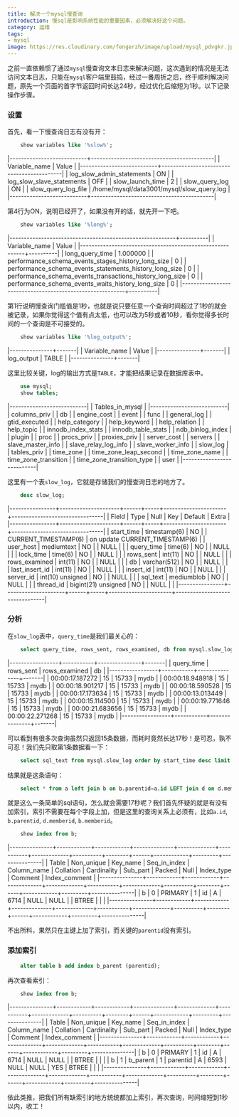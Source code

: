 ```yaml
---
title: 解决一个mysql慢查询
introduction: 慢sql是影响系统性能的重要因素，必须解决好这个问题。
category: 运维
tags:
- mysql
image: https://res.cloudinary.com/fengerzh/image/upload/mysql_pdvgkr.jpg
---
```


之前一直依赖惯了通过`mysql`慢查询文本日志来解决问题，这次遇到的情况是无法访问文本日志，只能在`mysql`客户端里鼓捣，经过一番周折之后，终于顺利解决问题，原先一个页面的首字节返回时间长达24秒，经过优化后缩短为1秒。以下记录操作步骤。

### 设置
首先，看一下慢查询日志有没有开：
```sql
    show variables like '%slow%';
```

|---------------------------+-------------------------------------------|
| Variable_name             | Value                                     |
|---------------------------+-------------------------------------------|
| log_slow_admin_statements | ON                                        |
| log_slow_slave_statements | OFF                                       |
| slow_launch_time          | 2                                         |
| slow_query_log            | ON                                        |
| slow_query_log_file       | /home/mysql/data3001/mysql/slow_query.log |
|---------------------------+-------------------------------------------|

第4行为ON，说明已经开了，如果没有开的话，就先开一下吧。
```sql
    show variables like '%long%';
```

|----------------------------------------------------------+----------|
| Variable_name                                            | Value    |
|----------------------------------------------------------+----------|
| long_query_time                                          | 1.000000 |
| performance_schema_events_stages_history_long_size       | 0        |
| performance_schema_events_statements_history_long_size   | 0        |
| performance_schema_events_transactions_history_long_size | 0        |
| performance_schema_events_waits_history_long_size        | 0        |
|----------------------------------------------------------+----------|

第1行说明慢查询门槛值是1秒，也就是说只要任意一个查询时间超过了1秒的就会被记录，如果你觉得这个值有点太低，也可以改为5秒或者10秒，看你觉得多长时间的一个查询是不可接受的。
```sql
    show variables like '%log_output%';
```

|---------------+-------|
| Variable_name | Value |
|---------------+-------|
| log_output    | TABLE |
|---------------+-------|

这里比较关键，log的输出方式是`TABLE`，才能把结果记录在数据库表中。
```sql
    use mysql;
    show tables;
```

|---------------------------|
| Tables_in_mysql           |
|---------------------------|
| columns_priv              |
| db                        |
| engine_cost               |
| event                     |
| func                      |
| general_log               |
| gtid_executed             |
| help_category             |
| help_keyword              |
| help_relation             |
| help_topic                |
| innodb_index_stats        |
| innodb_table_stats        |
| ndb_binlog_index          |
| plugin                    |
| proc                      |
| procs_priv                |
| proxies_priv              |
| server_cost               |
| servers                   |
| slave_master_info         |
| slave_relay_log_info      |
| slave_worker_info         |
| slow_log                  |
| tables_priv               |
| time_zone                 |
| time_zone_leap_second     |
| time_zone_name            |
| time_zone_transition      |
| time_zone_transition_type |
| user                      |
|---------------------------|

这里有一个表`slow_log`，它就是存储我们的慢查询日志的地方了。
```sql
    desc slow_log;
```

|----------------+---------------------+------+-----+----------------------+--------------------------------|
| Field          | Type                | Null | Key | Default              | Extra                          |
|----------------+---------------------+------+-----+----------------------+--------------------------------|
| start_time     | timestamp(6)        | NO   |     | CURRENT_TIMESTAMP(6) | on update CURRENT_TIMESTAMP(6) |
| user_host      | mediumtext          | NO   |     | NULL                 |                                |
| query_time     | time(6)             | NO   |     | NULL                 |                                |
| lock_time      | time(6)             | NO   |     | NULL                 |                                |
| rows_sent      | int(11)             | NO   |     | NULL                 |                                |
| rows_examined  | int(11)             | NO   |     | NULL                 |                                |
| db             | varchar(512)        | NO   |     | NULL                 |                                |
| last_insert_id | int(11)             | NO   |     | NULL                 |                                |
| insert_id      | int(11)             | NO   |     | NULL                 |                                |
| server_id      | int(10) unsigned    | NO   |     | NULL                 |                                |
| sql_text       | mediumblob          | NO   |     | NULL                 |                                |
| thread_id      | bigint(21) unsigned | NO   |     | NULL                 |                                |
|----------------+---------------------+------+-----+----------------------+--------------------------------|

### 分析

在`slow_log`表中，`query_time`是我们最关心的：
```sql
    select query_time, rows_sent, rows_examined, db from mysql.slow_log where query_time > 10 and rows_sent < 100 limit 10;
```

|-----------------+-----------+---------------+-------|
| query_time      | rows_sent | rows_examined | db    |
|-----------------+-----------+---------------+-------|
| 00:00:17.187272 |        15 |         15733 | mydb |
| 00:00:18.948918 |        15 |         15733 | mydb |
| 00:00:18.901217 |        15 |         15733 | mydb |
| 00:00:18.590528 |        15 |         15733 | mydb |
| 00:00:17.173634 |        15 |         15733 | mydb |
| 00:00:13.013449 |        15 |         15733 | mydb |
| 00:00:15.114500 |        15 |         15733 | mydb |
| 00:00:19.771646 |        15 |         15733 | mydb |
| 00:00:21.683656 |        15 |         15733 | mydb |
| 00:00:22.271268 |        15 |         15733 | mydb |
|-----------------+-----------+---------------+-------|

可以看到有很多次查询虽然只返回15条数据，而耗时竟然长达17秒！是可忍，孰不可忍！我们先只取第1条数据看一下：
```sql
    select sql_text from mysql.slow_log order by start_time desc limit 1;
```
结果就是这条语句：
```sql
    select * from a left join b on b.parentid=a.id LEFT join d on d.memberid=b.memberid  limit 0, 15;
```
就是这么一条简单的sql语句，怎么就会需要17秒呢？我们首先怀疑的就是有没有加索引，索引不需要在每个字段上加，但是这里的查询关系上必须有，比如`a.id`, `b.parentid`, `d.memberid`, `b.memberid`。
```sql
    show index from b;
```

|---------------+------------+------------+--------------+-------------+-----------+-------------+----------+--------+------+------------+---------+---------------|
| Table         | Non_unique | Key_name   | Seq_in_index | Column_name | Collation | Cardinality | Sub_part | Packed | Null | Index_type | Comment | Index_comment |
|---------------+------------+------------+--------------+-------------+-----------+-------------+----------+--------+------+------------+---------+---------------|
| b |          0 | PRIMARY    |            1 | id          | A         |        6714 |     NULL | NULL   |      | BTREE      |         |               |
|---------------+------------+------------+--------------+-------------+-----------+-------------+----------+--------+------+------------+---------+---------------|

不出所料，果然只在主键上加了索引，而关键的`parentid`没有索引。

### 添加索引
```sql
    alter table b add index b_parent (parentid);
```
再次查看索引：
```sql
    show index from b;
```

|---------------+------------+------------+--------------+-------------+-----------+-------------+----------+--------+------+------------+---------+---------------|
| Table         | Non_unique | Key_name   | Seq_in_index | Column_name | Collation | Cardinality | Sub_part | Packed | Null | Index_type | Comment | Index_comment |
|---------------+------------+------------+--------------+-------------+-----------+-------------+----------+--------+------+------------+---------+---------------|
| b |          0 | PRIMARY    |            1 | id          | A         |        6714 |     NULL | NULL   |      | BTREE      |         |               |
| b |          1 | b_parent |            1 | parentid    | A         |        6593 |     NULL | NULL   | YES  | BTREE      |         |               |
|---------------+------------+------------+--------------+-------------+-----------+-------------+----------+--------+------+------------+---------+---------------|

依此类推，把我们所有缺索引的地方统统都加上索引，再次查询，时间缩短到1秒以内，收工！
